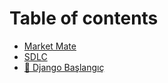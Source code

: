 # Table of contents

* [Market Mate](README.md)
* [SDLC](sdlc.md)
* [🐢 Django Başlangıç](django-baslangic.md)
